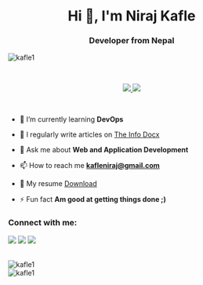 <h1 align="center">Hi 👋, I'm Niraj Kafle</h1>
<h3 align="center">Developer from Nepal</h3>

<p align="left"> <img src="https://komarev.com/ghpvc/?username=kafle1&label=Profile%20views&color=db0606&style=flat" alt="kafle1" /> </p>
</br>
<p align="center">
<a href="#">
    <img src="https://skillicons.dev/icons?i=ts,nodejs,express,nestjs,graphql,prisma,mongodb,mysql,postgres,redis,docker, git" />
   <img src="https://skillicons.dev/icons?i=vscode,appwrite,firebase,androidstudio,aws,azure,bash,linux, nginx,cloudflare, postman,dart, flutter, yarn" />
</a>
</p>
</br>

- 🌱 I’m currently learning **DevOps**

- 📝 I regularly write articles on [The Info Docx](https://theinfodocx.blogspot.com/)

- 💬 Ask me about **Web and Application Development**

- 📫 How to reach me **kafleniraj@gmail.com**

- 📄 My resume [Download](https://bit.ly/niraj-resume)

- ⚡ Fun fact **Am good at getting things done ;)**

<h3 align="left">Connect with me:</h3>
<p align="left">
<a href="https://twitter.com/buckwheat8848" target="blank"><img src="https://skillicons.dev/icons?i=twitter" /></a>
<a href="https://linkedin.com/in/nirajkafle8848" target="blank"><img src="https://skillicons.dev/icons?i=linkedin" /></a>
<a href="https://discord.com/users/524904555117412352" target="blank"><img src="https://skillicons.dev/icons?i=discord" /></a>
</p>



<br>


  <div >
    <img src="https://github-readme-stats.vercel.app/api/top-langs?username=kafle1&show_icons=true&locale=en&layout=compact" alt="kafle1" />
  </div>
  
  <div>
    <img src="https://github-readme-stats.vercel.app/api?username=kafle1&show_icons=true&locale=en" alt="kafle1" />
  </div>




